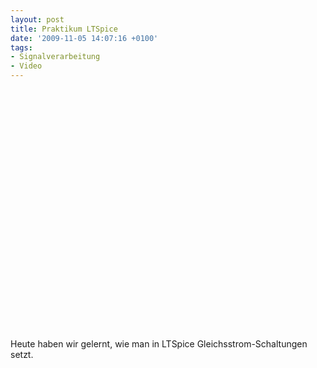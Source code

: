```yaml
---
layout: post
title: Praktikum LTSpice
date: '2009-11-05 14:07:16 +0100'
tags:
- Signalverarbeitung
- Video
---
```

<p><object width="480" height="385"><param name="movie" value="http://www.youtube.com/v/bR8fRzb34pg&hl=en&fs=1&rel=0"></param><param name="allowFullScreen" value="true"></param><param name="allowscriptaccess" value="always"></param><embed src="http://www.youtube.com/v/bR8fRzb34pg&hl=en&fs=1&rel=0" type="application/x-shockwave-flash" allowscriptaccess="always" allowfullscreen="true" width="480" height="385"></embed></object></p>
<p>Heute haben wir gelernt, wie man in LTSpice Gleichsstrom-Schaltungen setzt.</p>
